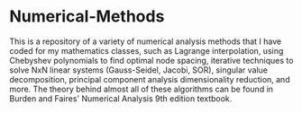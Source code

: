# Numerical-Methods
This is a repository of a variety of numerical analysis methods that I have coded for my mathematics classes, such as Lagrange interpolation, using Chebyshev polynomials to find optimal node spacing, iterative techniques to solve NxN linear systems (Gauss-Seidel, Jacobi, SOR), singular value decomposition, principal component analysis dimensionality reduction, and more. The theory behind almost all of these algorithms can be found in Burden and Faires' Numerical Analysis 9th edition textbook. 
